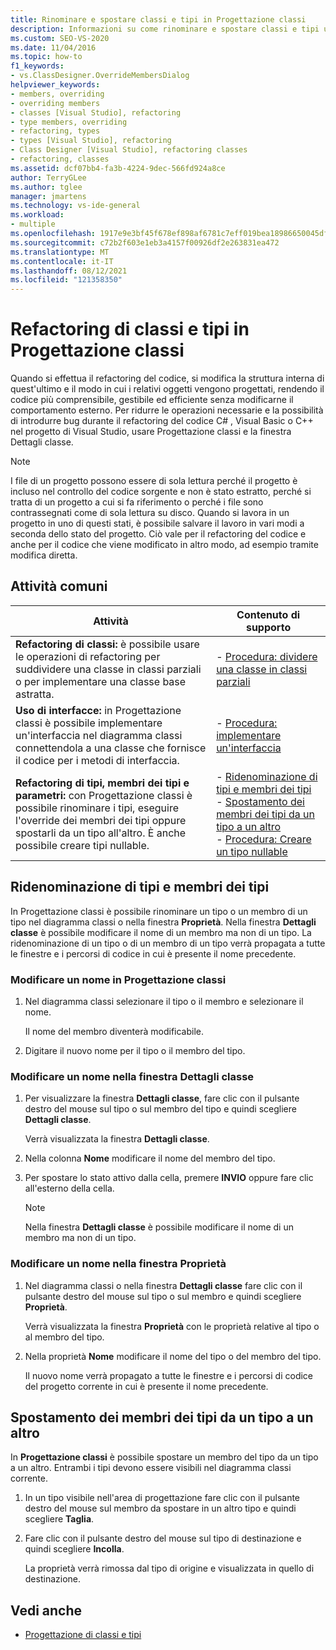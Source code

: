 ```yaml
---
title: Rinominare e spostare classi e tipi in Progettazione classi
description: Informazioni su come rinominare e spostare classi e tipi usando Progettazione classi e la finestra Dettagli classe.
ms.custom: SEO-VS-2020
ms.date: 11/04/2016
ms.topic: how-to
f1_keywords:
- vs.ClassDesigner.OverrideMembersDialog
helpviewer_keywords:
- members, overriding
- overriding members
- classes [Visual Studio], refactoring
- type members, overriding
- refactoring, types
- types [Visual Studio], refactoring
- Class Designer [Visual Studio], refactoring classes
- refactoring, classes
ms.assetid: dcf07bb4-fa3b-4224-9dec-566fd924a8ce
author: TerryGLee
ms.author: tglee
manager: jmartens
ms.technology: vs-ide-general
ms.workload:
- multiple
ms.openlocfilehash: 1917e9e3bf45f678ef898af6781c7eff019bea18986650045df86ce152815805
ms.sourcegitcommit: c72b2f603e1eb3a4157f00926df2e263831ea472
ms.translationtype: MT
ms.contentlocale: it-IT
ms.lasthandoff: 08/12/2021
ms.locfileid: "121358350"
---
```

# <a name="refactor-classes-and-types-in-class-designer"></a>Refactoring di classi e tipi in Progettazione classi

Quando si effettua il refactoring del codice, si modifica la struttura interna di quest'ultimo e il modo in cui i relativi oggetti vengono progettati, rendendo il codice più comprensibile, gestibile ed efficiente senza modificarne il comportamento esterno. Per ridurre le operazioni necessarie e la possibilità di introdurre bug durante il refactoring del codice C# , Visual Basic o C++ nel progetto di Visual Studio, usare Progettazione classi e la finestra Dettagli classe.

> [!NOTE]
> I file di un progetto possono essere di sola lettura perché il progetto è incluso nel controllo del codice sorgente e non è stato estratto, perché si tratta di un progetto a cui si fa riferimento o perché i file sono contrassegnati come di sola lettura su disco. Quando si lavora in un progetto in uno di questi stati, è possibile salvare il lavoro in vari modi a seconda dello stato del progetto. Ciò vale per il refactoring del codice e anche per il codice che viene modificato in altro modo, ad esempio tramite modifica diretta.

## <a name="common-tasks"></a>Attività comuni

|Attività|Contenuto di supporto|
|----------| - |
|**Refactoring di classi:** è possibile usare le operazioni di refactoring per suddividere una classe in classi parziali o per implementare una classe base astratta.|-   [Procedura: dividere una classe in classi parziali](how-to-split-a-class-into-partial-classes.md)|
|**Uso di interfacce:** in Progettazione classi è possibile implementare un'interfaccia nel diagramma classi connettendola a una classe che fornisce il codice per i metodi di interfaccia.|-   [Procedura: implementare un'interfaccia](how-to-implement-an-interface.md)|
|**Refactoring di tipi, membri dei tipi e parametri:** con Progettazione classi è possibile rinominare i tipi, eseguire l'override dei membri dei tipi oppure spostarli da un tipo all'altro. È anche possibile creare tipi nullable.|-   [Ridenominazione di tipi e membri dei tipi](#rename-types-and-type-members)<br />-   [Spostamento dei membri dei tipi da un tipo a un altro](#move-type-members-from-one-type-to-another)<br />-   [Procedura: Creare un tipo nullable](how-to-create-a-nullable-type.md)|

## <a name="rename-types-and-type-members"></a>Ridenominazione di tipi e membri dei tipi

In Progettazione classi è possibile rinominare un tipo o un membro di un tipo nel diagramma classi o nella finestra **Proprietà**. Nella finestra **Dettagli classe** è possibile modificare il nome di un membro ma non di un tipo. La ridenominazione di un tipo o di un membro di un tipo verrà propagata a tutte le finestre e i percorsi di codice in cui è presente il nome precedente.

### <a name="rename-in-the-class-designer"></a>Modificare un nome in Progettazione classi

1. Nel diagramma classi selezionare il tipo o il membro e selezionare il nome.

     Il nome del membro diventerà modificabile.

2. Digitare il nuovo nome per il tipo o il membro del tipo.

### <a name="rename-in-the-class-details-window"></a>Modificare un nome nella finestra Dettagli classe

1. Per visualizzare la finestra **Dettagli classe**, fare clic con il pulsante destro del mouse sul tipo o sul membro del tipo e quindi scegliere **Dettagli classe**.

     Verrà visualizzata la finestra **Dettagli classe**.

2. Nella colonna **Nome** modificare il nome del membro del tipo.

3. Per spostare lo stato attivo dalla cella, premere **INVIO** oppure fare clic all'esterno della cella.

    > [!NOTE]
    > Nella finestra **Dettagli classe** è possibile modificare il nome di un membro ma non di un tipo.

### <a name="rename-in-the-properties-window"></a>Modificare un nome nella finestra Proprietà

1. Nel diagramma classi o nella finestra **Dettagli classe** fare clic con il pulsante destro del mouse sul tipo o sul membro e quindi scegliere **Proprietà**.

     Verrà visualizzata la finestra **Proprietà** con le proprietà relative al tipo o al membro del tipo.

2. Nella proprietà **Nome** modificare il nome del tipo o del membro del tipo.

     Il nuovo nome verrà propagato a tutte le finestre e i percorsi di codice del progetto corrente in cui è presente il nome precedente.

## <a name="move-type-members-from-one-type-to-another"></a>Spostamento dei membri dei tipi da un tipo a un altro

In **Progettazione classi** è possibile spostare un membro del tipo da un tipo a un altro. Entrambi i tipi devono essere visibili nel diagramma classi corrente.

1. In un tipo visibile nell'area di progettazione fare clic con il pulsante destro del mouse sul membro da spostare in un altro tipo e quindi scegliere **Taglia**.

2. Fare clic con il pulsante destro del mouse sul tipo di destinazione e quindi scegliere **Incolla**.

     La proprietà verrà rimossa dal tipo di origine e visualizzata in quello di destinazione.

## <a name="see-also"></a>Vedi anche

- [Progettazione di classi e tipi](designing-and-viewing-classes-and-types.md)
